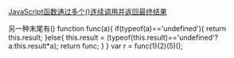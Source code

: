 [JavaScript函数通过多个()连续调用并返回最终结果
](https://blog.csdn.net/z_maiijy/article/details/80000924)


另一种末尾有()
function func(a){
  if(typeof(a)=='undefined'){
     return this.result;
  }else{
    this.result = (typeof(this.result)=='undefined'?a:this.result*a);
    return func;
  }
}
var r = func(1)(2)(5)();